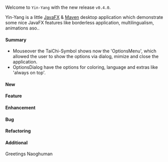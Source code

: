 Welcome to `Yin-Yang` with the new release `v0.4.0`.

Yin-Yang is a little [JavaFX] &amp; [Maven] desktop application which demonstrate 
some nice JavaFX features like borderless application, multilingualism, animations 
aso..



#### Summary
* Mouseover the TaiChi-Symbol shows now the 'OptionsMenu', which 
  allowed the user to show the options via dialog, mimize and close 
  the application.
* OptionsDialog have the options for coloring, language and extras like 
  'always on top'.



#### New



#### Feature



#### Enhancement



#### Bug



#### Refactoring



#### Additional



Greetings
Naoghuman



[//]: # (Images)



[//]: # (Links)
[JavaFX]:http://docs.oracle.com/javase/8/javase-clienttechnologies.htm
[Maven]:http://maven.apache.org/



[//]: # (Issues which will be integrated in this release)
